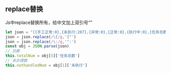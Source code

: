 ## replace替换

Js中replace替换所有，给中文加上双引号“”

```typescript
let json = "[{手工正常:0},{未执行:287},{异常:0},{正常:0},{执行中:0},{任务总数:287}]"
json = json.replace(/\{/g,'{"')
json = json.replace(/\:/g,'":')
const obj = JSON.parse(json)
// 总数
this.totalNum = obj[5]['任务总数']
// 未办理数
this.nothandledNum = obj[1]['未执行']
```

<Valine></Valine>

